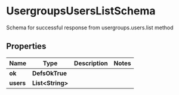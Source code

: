

# UsergroupsUsersListSchema

Schema for successful response from usergroups.users.list method

## Properties

| Name | Type | Description | Notes |
|------------ | ------------- | ------------- | -------------|
|**ok** | **DefsOkTrue** |  |  |
|**users** | **List&lt;String&gt;** |  |  |



